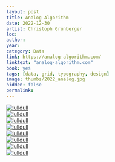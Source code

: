 ```yaml
---
layout: post
title: Analog Algorithm
date: 2022-12-30
artist: Christoph Grünberger
loc: 
author: 
year: 
category: Data
link: https://analog-algorithm.com/
linktext: "analog-algorithm.com"
book: yes
tags: [data, grid, typography, design]
image: thumbs/2022_analog.jpg
hidden: false
permalink:
---
```






<div class="post_image">
	<a href="{{ site.baseurl }}/images/posts/2022_analog/001.jpg" target="_blank">
	<img src="{{ site.baseurl }}/images/posts/2022_analog/001.jpg" alt="lulldull"></a>
</div>

<div class="post_image">
	<a href="{{ site.baseurl }}/images/posts/2022_analog/002.jpg" target="_blank">
	<img src="{{ site.baseurl }}/images/posts/2022_analog/002.jpg" alt="lulldull"></a>
</div>

<div class="post_image">
	<a href="{{ site.baseurl }}/images/posts/2022_analog/003.jpg" target="_blank">
	<img src="{{ site.baseurl }}/images/posts/2022_analog/003.jpg" alt="lulldull"></a>
</div>

<div class="post_image">
	<a href="{{ site.baseurl }}/images/posts/2022_analog/004.jpg" target="_blank">
	<img src="{{ site.baseurl }}/images/posts/2022_analog/004.jpg" alt="lulldull"></a>
</div>

<div class="post_image">
	<a href="{{ site.baseurl }}/images/posts/2022_analog/005.jpg" target="_blank">
	<img src="{{ site.baseurl }}/images/posts/2022_analog/005.jpg" alt="lulldull"></a>
</div>

<div class="post_image">
	<a href="{{ site.baseurl }}/images/posts/2022_analog/006.jpg" target="_blank">
	<img src="{{ site.baseurl }}/images/posts/2022_analog/006.jpg" alt="lulldull"></a>
</div>

<div class="post_image">
	<a href="{{ site.baseurl }}/images/posts/2022_analog/007.jpg" target="_blank">
	<img src="{{ site.baseurl }}/images/posts/2022_analog/007.jpg" alt="lulldull"></a>
</div>

<div class="post_image">
	<a href="{{ site.baseurl }}/images/posts/2022_analog/008.jpg" target="_blank">
	<img src="{{ site.baseurl }}/images/posts/2022_analog/008.jpg" alt="lulldull"></a>
</div>